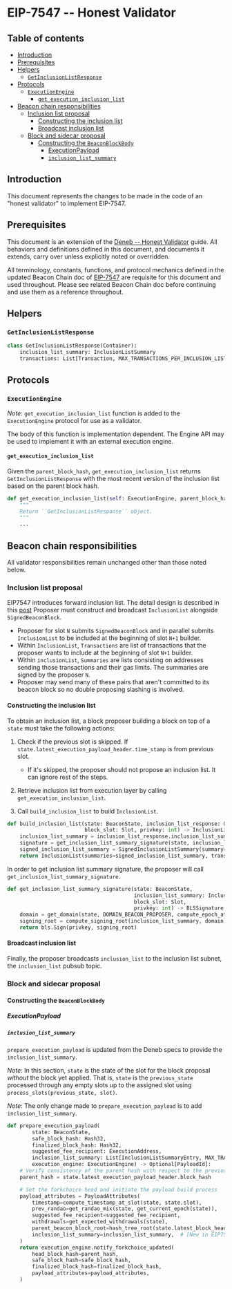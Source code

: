 # EIP-7547 -- Honest Validator

## Table of contents

<!-- TOC -->
<!-- START doctoc generated TOC please keep comment here to allow auto update -->
<!-- DON'T EDIT THIS SECTION, INSTEAD RE-RUN doctoc TO UPDATE -->

- [Introduction](#introduction)
- [Prerequisites](#prerequisites)
- [Helpers](#helpers)
  - [`GetInclusionListResponse`](#getinclusionlistresponse)
- [Protocols](#protocols)
  - [`ExecutionEngine`](#executionengine)
    - [`get_execution_inclusion_list`](#get_execution_inclusion_list)
- [Beacon chain responsibilities](#beacon-chain-responsibilities)
  - [Inclusion list proposal](#inclusion-list-proposal)
    - [Constructing the inclusion list](#constructing-the-inclusion-list)
    - [Broadcast inclusion list](#broadcast-inclusion-list)
  - [Block and sidecar proposal](#block-and-sidecar-proposal)
    - [Constructing the `BeaconBlockBody`](#constructing-the-beaconblockbody)
      - [ExecutionPayload](#executionpayload)
      - [`inclusion_list_summary`](#inclusion_list_summary)

<!-- END doctoc generated TOC please keep comment here to allow auto update -->
<!-- /TOC -->

## Introduction

This document represents the changes to be made in the code of an "honest validator" to implement EIP-7547.

## Prerequisites

This document is an extension of the [Deneb -- Honest Validator](../../deneb/validator.md) guide.
All behaviors and definitions defined in this document, and documents it extends, carry over unless explicitly noted or overridden.

All terminology, constants, functions, and protocol mechanics defined in the updated Beacon Chain doc of [EIP-7547](./beacon-chain.md) are requisite for this document and used throughout.
Please see related Beacon Chain doc before continuing and use them as a reference throughout.

## Helpers

### `GetInclusionListResponse`

```python
class GetInclusionListResponse(Container):
    inclusion_list_summary: InclusionListSummary
    transactions: List[Transaction, MAX_TRANSACTIONS_PER_INCLUSION_LIST]
```

## Protocols

### `ExecutionEngine`

*Note*: `get_execution_inclusion_list` function is added to the `ExecutionEngine` protocol for use as a validator.

The body of this function is implementation dependent.
The Engine API may be used to implement it with an external execution engine.

#### `get_execution_inclusion_list`

Given the `parent_block_hash`, `get_execution_inclusion_list` returns `GetInclusionListResponse` with the most recent version of the inclusion list based on the parent block hash.

```python
def get_execution_inclusion_list(self: ExecutionEngine, parent_block_hash: Root) -> GetInclusionListResponse:
    """
    Return ``GetInclusionListResponse`` object.
    """
    ...
```

## Beacon chain responsibilities

All validator responsibilities remain unchanged other than those noted below.

### Inclusion list proposal

EIP7547 introduces forward inclusion list. The detail design is described in this [post](https://ethresear.ch/t/no-free-lunch-a-new-inclusion-list-design/16389)
Proposer must construct and broadcast `InclusionList` alongside `SignedBeaconBlock`.
- Proposer for slot `N` submits `SignedBeaconBlock` and in parallel submits `InclusionList` to be included at the beginning of slot `N+1` builder.
- Within `InclusionList`, `Transactions` are list of transactions that the proposer wants to include at the beginning of slot `N+1` builder.
- Within `inclusionList`, `Summaries` are lists consisting on addresses sending those transactions and their gas limits. The summaries are signed by the proposer `N`.
- Proposer may  send many of these pairs that aren't committed to its beacon block so no double proposing slashing is involved.

#### Constructing the inclusion list

To obtain an inclusion list, a block proposer building a block on top of a `state` must take the following actions:

1. Check if the previous slot is skipped. If `state.latest_execution_payload_header.time_stamp` is from previous slot.
    * If it's skipped, the proposer should not propose an inclusion list. It can ignore rest of the steps.

2. Retrieve inclusion list from execution layer by calling `get_execution_inclusion_list`.

3. Call `build_inclusion_list` to build `InclusionList`.

```python
def build_inclusion_list(state: BeaconState, inclusion_list_response: GetInclusionListResponse,
                         block_slot: Slot, privkey: int) -> InclusionList:
    inclusion_list_summary = inclusion_list_response.inclusion_list_summary
    signature = get_inclusion_list_summary_signature(state, inclusion_list_summary, block_slot, privkey)
    signed_inclusion_list_summary = SignedInclusionListSummary(summary=inclusion_list_summary, signature=signature)
    return InclusionList(summaries=signed_inclusion_list_summary, transactions=inclusion_list_response.transactions)
```

In order to get inclusion list summary signature, the proposer will call `get_inclusion_list_summary_signature`.

```python
def get_inclusion_list_summary_signature(state: BeaconState,
                                         inclusion_list_summary: InclusionListSummary,
                                         block_slot: Slot,
                                         privkey: int) -> BLSSignature:
    domain = get_domain(state, DOMAIN_BEACON_PROPOSER, compute_epoch_at_slot(block_slot))
    signing_root = compute_signing_root(inclusion_list_summary, domain)
    return bls.Sign(privkey, signing_root)
```

#### Broadcast inclusion list

Finally, the proposer broadcasts `inclusion_list` to the inclusion list subnet, the `inclusion_list` pubsub topic.

### Block and sidecar proposal

#### Constructing the `BeaconBlockBody`

##### ExecutionPayload

##### `inclusion_list_summary`

`prepare_execution_payload` is updated from the Deneb specs to provide the `inclusion_list_summary`.

*Note*: In this section, `state` is the state of the slot for the block proposal _without_ the block yet applied.
That is, `state` is the `previous_state` processed through any empty slots up to the assigned slot using `process_slots(previous_state, slot)`.

*Note*: The only change made to `prepare_execution_payload` is to add `inclusion_list_summary`.

```python
def prepare_execution_payload(
        state: BeaconState,
        safe_block_hash: Hash32,
        finalized_block_hash: Hash32,
        suggested_fee_recipient: ExecutionAddress,
        inclusion_list_summary: List[InclusionListSummaryEntry, MAX_TRANSACTIONS_PER_INCLUSION_LIST],
        execution_engine: ExecutionEngine) -> Optional[PayloadId]:
    # Verify consistency of the parent hash with respect to the previous execution payload header
    parent_hash = state.latest_execution_payload_header.block_hash

    # Set the forkchoice head and initiate the payload build process
    payload_attributes = PayloadAttributes(
        timestamp=compute_timestamp_at_slot(state, state.slot),
        prev_randao=get_randao_mix(state, get_current_epoch(state)),
        suggested_fee_recipient=suggested_fee_recipient,
        withdrawals=get_expected_withdrawals(state),
        parent_beacon_block_root=hash_tree_root(state.latest_block_header),
        inclusion_list_summary=inclusion_list_summary,  # [New in EIP7547]
    )
    return execution_engine.notify_forkchoice_updated(
        head_block_hash=parent_hash,
        safe_block_hash=safe_block_hash,
        finalized_block_hash=finalized_block_hash,
        payload_attributes=payload_attributes,
    )
```

